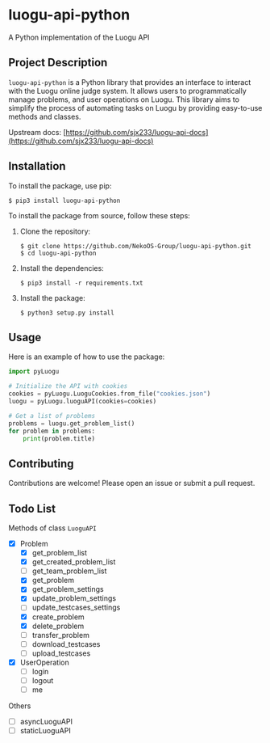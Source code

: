 # luogu-api-python
A Python implementation of the Luogu API

## Project Description

`luogu-api-python` is a Python library that provides an interface to interact with the Luogu online judge system. It allows users to programmatically manage problems, and user operations on Luogu. This library aims to simplify the process of automating tasks on Luogu by providing easy-to-use methods and classes.

Upstream docs: [https://github.com/sjx233/luogu-api-docs](https://github.com/sjx233/luogu-api-docs)

## Installation

To install the package, use pip:

```commandline
$ pip3 install luogu-api-python
```

To install the package from source, follow these steps:

1. Clone the repository:
    ```commandline
    $ git clone https://github.com/NekoOS-Group/luogu-api-python.git
    $ cd luogu-api-python
    ```

2. Install the dependencies:
    ```commandline
    $ pip3 install -r requirements.txt
    ```

3. Install the package:
    ```commandline
    $ python3 setup.py install
    ```

## Usage

Here is an example of how to use the package:

```python
import pyLuogu

# Initialize the API with cookies
cookies = pyLuogu.LuoguCookies.from_file("cookies.json")
luogu = pyLuogu.luoguAPI(cookies=cookies)

# Get a list of problems
problems = luogu.get_problem_list()
for problem in problems:
    print(problem.title)
```

## Contributing

Contributions are welcome! Please open an issue or submit a pull request.

## Todo List

Methods of class `LuoguAPI`

 - [x] Problem
   - [x] get_problem_list
   - [x] get_created_problem_list
   - [ ] get_team_problem_list 
   - [x] get_problem
   - [x] get_problem_settings
   - [x] update_problem_settings
   - [ ] update_testcases_settings
   - [x] create_problem
   - [x] delete_problem
   - [ ] transfer_problem
   - [ ] download_testcases
   - [ ] upload_testcases
 - [x] UserOperation
   - [ ] login
   - [ ] logout
   - [ ] me

Others

 - [ ] asyncLuoguAPI
 - [ ] staticLuoguAPI
